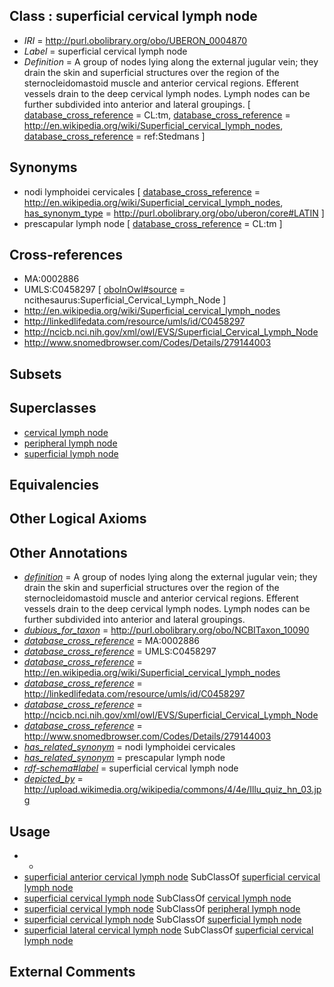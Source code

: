 
## Class : superficial cervical lymph node

 * *IRI* = http://purl.obolibrary.org/obo/UBERON_0004870
 * *Label* = superficial cervical lymph node
 * *Definition* = A group of nodes lying along the external jugular vein; they drain the skin and superficial structures over the region of the sternocleidomastoid muscle and anterior cervical regions. Efferent vessels drain to the deep cervical lymph nodes. Lymph nodes can be further subdivided into anterior and lateral groupings. [ [database_cross_reference](../../ef/oboInOwl#hasDbXref.md) = CL:tm, [database_cross_reference](../../ef/oboInOwl#hasDbXref.md) = http://en.wikipedia.org/wiki/Superficial_cervical_lymph_nodes, [database_cross_reference](../../ef/oboInOwl#hasDbXref.md) = ref:Stedmans ]

## Synonyms

 * nodi lymphoidei cervicales [ [database_cross_reference](../../ef/oboInOwl#hasDbXref.md) = http://en.wikipedia.org/wiki/Superficial_cervical_lymph_nodes, [has_synonym_type](../../pe/oboInOwl#hasSynonymType.md) = http://purl.obolibrary.org/obo/uberon/core#LATIN ]
 * prescapular lymph node [ [database_cross_reference](../../ef/oboInOwl#hasDbXref.md) = CL:tm ]

## Cross-references

 * MA:0002886
 * UMLS:C0458297 [ [oboInOwl#source](../../ce/oboInOwl#source.md) = ncithesaurus:Superficial_Cervical_Lymph_Node ]
 * http://en.wikipedia.org/wiki/Superficial_cervical_lymph_nodes
 * http://linkedlifedata.com/resource/umls/id/C0458297
 * http://ncicb.nci.nih.gov/xml/owl/EVS/Superficial_Cervical_Lymph_Node
 * http://www.snomedbrowser.com/Codes/Details/279144003

## Subsets


## Superclasses

 * [cervical lymph node](../../UBERON/29/UBERON_0002429.md)
 * [peripheral lymph node](../../UBERON/68/UBERON_0003968.md)
 * [superficial lymph node](../../UBERON/17/UBERON_0015917.md)

## Equivalencies


## Other Logical Axioms


## Other Annotations

 * *[definition](../../IAO/15/IAO_0000115.md)* = A group of nodes lying along the external jugular vein; they drain the skin and superficial structures over the region of the sternocleidomastoid muscle and anterior cervical regions. Efferent vessels drain to the deep cervical lymph nodes. Lymph nodes can be further subdivided into anterior and lateral groupings.
 * *[dubious_for_taxon](../../RO/74/RO_0002174.md)* = http://purl.obolibrary.org/obo/NCBITaxon_10090
 * *[database_cross_reference](../../ef/oboInOwl#hasDbXref.md)* = MA:0002886
 * *[database_cross_reference](../../ef/oboInOwl#hasDbXref.md)* = UMLS:C0458297
 * *[database_cross_reference](../../ef/oboInOwl#hasDbXref.md)* = http://en.wikipedia.org/wiki/Superficial_cervical_lymph_nodes
 * *[database_cross_reference](../../ef/oboInOwl#hasDbXref.md)* = http://linkedlifedata.com/resource/umls/id/C0458297
 * *[database_cross_reference](../../ef/oboInOwl#hasDbXref.md)* = http://ncicb.nci.nih.gov/xml/owl/EVS/Superficial_Cervical_Lymph_Node
 * *[database_cross_reference](../../ef/oboInOwl#hasDbXref.md)* = http://www.snomedbrowser.com/Codes/Details/279144003
 * *[has_related_synonym](../../ym/oboInOwl#hasRelatedSynonym.md)* = nodi lymphoidei cervicales
 * *[has_related_synonym](../../ym/oboInOwl#hasRelatedSynonym.md)* = prescapular lymph node
 * *[rdf-schema#label](../../el/rdf-schema#label.md)* = superficial cervical lymph node
 * *[depicted_by](../../depicted/by/depicted_by.md)* = http://upload.wikimedia.org/wikipedia/commons/4/4e/Illu_quiz_hn_03.jpg

## Usage

 * -
 * [superficial anterior cervical lymph node](../../UBERON/09/UBERON_0012309.md) SubClassOf [superficial cervical lymph node](../../UBERON/70/UBERON_0004870.md)
 * [superficial cervical lymph node](../../UBERON/70/UBERON_0004870.md) SubClassOf [cervical lymph node](../../UBERON/29/UBERON_0002429.md)
 * [superficial cervical lymph node](../../UBERON/70/UBERON_0004870.md) SubClassOf [peripheral lymph node](../../UBERON/68/UBERON_0003968.md)
 * [superficial cervical lymph node](../../UBERON/70/UBERON_0004870.md) SubClassOf [superficial lymph node](../../UBERON/17/UBERON_0015917.md)
 * [superficial lateral cervical lymph node](../../UBERON/08/UBERON_0012308.md) SubClassOf [superficial cervical lymph node](../../UBERON/70/UBERON_0004870.md)

## External Comments

